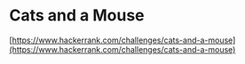 # Cats and a Mouse
[https://www.hackerrank.com/challenges/cats-and-a-mouse](https://www.hackerrank.com/challenges/cats-and-a-mouse)
